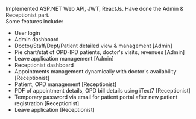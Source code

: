 Implemented ASP.NET Web API, JWT, ReactJs. Have done the Admin & Receptionist part. <br/>
Some features include:
- User login
- Admin dashboard
- Doctor/Staff/Dept/Patient detailed view & management [Admin]
- Pie chart/stat of OPD-IPD patients, doctor's visits, revenues [Admin]
- Leave application management [Admin]
- Receptionist dashboard
- Appointments management dynamically with doctor's availability [Receptionist]
- Patient, OPD management [Receptionist]
- PDF of appointment details, OPD bill details using iText7 [Receptionist]
- Temporary password via email for patient portal after new patient registration [Receptionist]
- Leave application [Receptionist]
